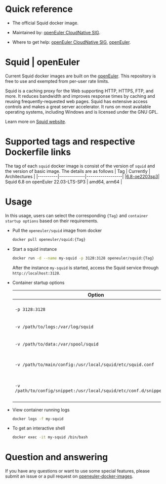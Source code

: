 # Quick reference

- The official Squid docker image.

- Maintained by: [openEuler CloudNative SIG](https://gitee.com/openeuler/cloudnative).

- Where to get help: [openEuler CloudNative SIG](https://gitee.com/openeuler/cloudnative), [openEuler](https://gitee.com/openeuler/community).

# Squid | openEuler
Current Squid docker images are built on the [openEuler](https://repo.openeuler.org/). This repository is free to use and exempted from per-user rate limits.

Squid is a caching proxy for the Web supporting HTTP, HTTPS, FTP, and more. It reduces bandwidth and improves response times by caching and reusing frequently-requested web pages. Squid has extensive access controls and makes a great server accelerator. It runs on most available operating systems, including Windows and is licensed under the GNU GPL.

Learn more on [Squid website](https://www.squid-cache.org/).

# Supported tags and respective Dockerfile links
The tag of each `squid` docker image is consist of the version of `squid` and the version of basic image. The details are as follows
|    Tag   |  Currently  |   Architectures  |
|----------|-------------|------------------|
|[6.8-oe2203sp3](https://gitee.com/openeuler/openeuler-docker-images/blob/master/squid/6.8/22.03-lts-sp3/Dockerfile)| Squid 6.8 on openEuler 22.03-LTS-SP3 | amd64, arm64 |

# Usage
In this usage, users can select the corresponding `{Tag}` and `container startup options` based on their requirements.

- Pull the `openeuler/squid` image from docker
	```bash
	docker pull openeuler/squid:{Tag}
	```
- Start a squid instance

	```bash
	docker run -d --name my-squid -p 3128:3128 openeuler/squid:{Tag}
	```
	After the instance `my-squid` is started, access the Squid service through `http://localhost:3128`.

- Container startup options

	| Option | Description |
	|--|--|
	| `-p 3128:3128` | Expose squid on `localhost:3128`. |
	| `-v /path/to/logs:/var/log/squid`	 | Volume to store squid logs |
	| `-v /path/to/data:/var/spool/squid` | Volume to store the squid cache |
	| `-v /path/to/main/config:/usr/local/squid/etc/squid.conf` | Main squid configuration file |
	| `-v /path/to/config/snippet:/usr/local/squid/etc/conf.d/snippet.conf`	 | Configuration snippets included by squid.conf |

- View container running logs

	```bash
	docker logs -f my-squid
	```

- To get an interactive shell

	```bash
	docker exec -it my-squid /bin/bash
	```

# Question and answering
If you have any questions or want to use some special features, please submit an issue or a pull request on [openeuler-docker-images](https://gitee.com/openeuler/openeuler-docker-images).